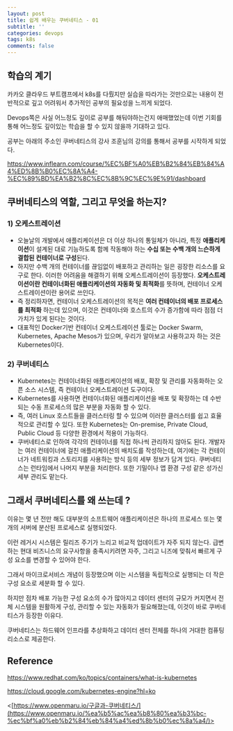 ```yaml
---
layout: post
title: 쉽게 배우는 쿠버네티스 - 01
subtitle: ''
categories: devops
tags: k8s
comments: false
---
```


## 학습의 계기

카카오 클라우드 부트캠프에서 k8s를 다뤘지만 실습을 따라가는 것만으로는 내용이 전반적으로 깊고 어려워서 추가적인 공부의 필요성을 느끼게 되었다.

Devops쪽은 사실 어느정도 깊이로 공부를 해둬야하는건지 애매했었는데 이번 기회를 통해 어느정도 깊이있는 학습을 할 수 있지 않을까 기대하고 있다.

공부는 아래의 주소인 쿠버네티스의 강사 조훈님의 강의를 통해서 공부를 시작하게 되었다.

<https://www.inflearn.com/course/%EC%BF%A0%EB%B2%84%EB%84%A4%ED%8B%B0%EC%8A%A4-%EC%89%BD%EA%B2%8C%EC%8B%9C%EC%9E%91/dashboard>

## 쿠버네티스의 역할, 그리고 무엇을 하는지?

### 1) 오케스트레이션

- 오늘날의 개발에서 애플리케이션은 더 이상 하나의 통일체가 아니라, 특정 **애플리케이션**이 설계된 대로 기능하도록 함께 작동해야 하는 **수십 또는 수백 개의 느슨하게 결합된 컨테이너로 구성**된다.
- 하지만 수백 개의 컨테이너를 끊임없이 배포하고 관리하는 일은 굉장한 리소스를 요구로 한다. 이러한 어려움을 해결하기 위해 오케스트레이션이 등장했다. **오케스트레이션이란 컨테이너화된 애플리케이션의 자동화 및 최적화**를 뜻하며, 컨테이너 오케스트레이션이란 용어로 쓰인다.
- 즉 정리하자면, 컨테이너 오케스트레이션의 목적은 **여러 컨테이너의 배포 프로세스를 최적화** 하는데 있으며, 이것은 컨테이너와 호스트의 수가 증가함에 따라 점점 더 가치가 있게 된다는 것이다.
- 대표적인 Docker기반 컨테이너 오케스트레이션 툴로는 Docker Swarm, Kubernetes, Apache Mesos가 있으며, 우리가 알아보고 사용하고자 하는 것은 Kubernetes이다.

### 2) 쿠버네티스

- Kubernetes는 컨테이너화된 애플리케이션의 배포, 확장 및 관리를 자동화하는 오픈 소스 시스템, 즉 컨테이너 오케스트레이션 도구이다.
- Kubernetes를 사용하면 컨테이너화된 애플리케이션을 배포 및 확장하는 데 수반되는 수동 프로세스의 많은 부분을 자동화 할 수 있다.
- 즉, 여러 Linux 호스트들을 클러스터링 할 수 있으며 이러한 클러스터를 쉽고 효율적으로 관리할 수 있다. 또한 Kubernetes는 On-premise, Private Cloud, Public Cloud 등 다양한 환경에서 적용이 가능하다.
- 쿠버네티스로 인하여 각각의 컨테이너를 직접 하나씩 관리하지 않아도 된다. 개발자는 여러 컨테이너에 걸친 애플리케이션의 배치도를 작성하는데, 여기에는 각 컨테이너가 네트워킹과 스토리지를 사용하는 방식 등의 세부 정보가 담겨 있다. 쿠버네티스는 런타임에서 나머지 부분을 처리한다. 또한 기밀이나 앱 환경 구성 같은 성가신 세부 관리도 맡는다.

## 그래서 쿠버네티스를 왜 쓰는데 ?

이유는 몇 년 전만 해도 대부분의 소프트웨어 애플리케이션은 하나의 프로세스 또는 몇 개의 서버에 분산된 프로세스로 실행되었다.

이런 레거시 시스템은 릴리즈 주기가 느리고 비교적 업데이트가 자주 되지 않는다. 급변하는 현대 비즈니스의 요구사항을 충족시키려면 자주, 그리고 니즈에 맞춰서 빠르게 구성 요소를 변경할 수 있어야 한다.

그래서 마이크로서비스 개념이 등장했으며 이는 시스템을 독립적으로 실행되는 더 작은 구성 요소로 세분화 할 수 있다.

하지만 점차 배포 가능한 구성 요소의 수가 많아지고 데이터 센터의 규모가 커지면서 전체 시스템을 원활하게 구성, 관리할 수 있는 자동화가 필요해졌는데, 이것이 바로 쿠버네티스가 등장한 이유다.

쿠버네티스는 하드웨어 인프라를 추상화하고 데이터 센터 전체를 하나의 거대한 컴퓨팅 리소스로 제공한다.

## Reference

<https://www.redhat.com/ko/topics/containers/what-is-kubernetes>

<https://cloud.google.com/kubernetes-engine?hl=ko>

<[https://www.openmaru.io/구글과-쿠버네티스/](https://www.openmaru.io/%ea%b5%ac%ea%b8%80%ea%b3%bc-%ec%bf%a0%eb%b2%84%eb%84%a4%ed%8b%b0%ec%8a%a4/)>